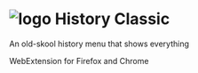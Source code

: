 # ![logo](https://github.com/dsharhon/history_classic/blob/master/src/48.png) History Classic
An old-skool history menu that shows everything

WebExtension for Firefox and Chrome
